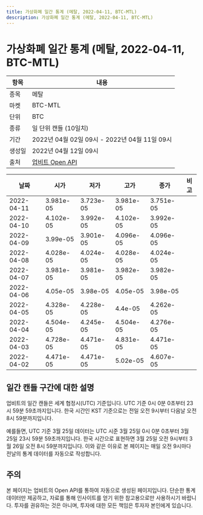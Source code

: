 ```yaml
---
title: 가상화폐 일간 통계 (메탈, 2022-04-11, BTC-MTL)
description: 가상화폐 일간 통계 (메탈, 2022-04-11, BTC-MTL)
---
```



가상화폐 일간 통계 (메탈, 2022-04-11, BTC-MTL)
===

|항목|내용|
|--|--|
|종목|메탈|
|마켓|BTC-MTL|
|단위|BTC|
|종류|일 단위 캔들 (10일치)|
|기간|2022년 04월 02일 09시 - 2022년 04월 11일 09시|
|생성일|2022년 04월 12일 09시|
|출처|[업비트 Open API](https://docs.upbit.com)|


|날짜|시가|저가|고가|종가|비고|
|--|--|--|--|--|--|
|2022-04-11|3.981e-05|3.723e-05|3.981e-05|3.751e-05|    |
|2022-04-10|4.102e-05|3.992e-05|4.102e-05|3.992e-05|    |
|2022-04-09|3.99e-05|3.901e-05|4.096e-05|4.096e-05|    |
|2022-04-08|4.028e-05|4.024e-05|4.028e-05|4.024e-05|    |
|2022-04-07|3.981e-05|3.981e-05|3.982e-05|3.982e-05|    |
|2022-04-06|4.05e-05|3.98e-05|4.05e-05|3.98e-05|    |
|2022-04-05|4.328e-05|4.228e-05|4.4e-05|4.262e-05|    |
|2022-04-04|4.504e-05|4.245e-05|4.504e-05|4.276e-05|    |
|2022-04-03|4.728e-05|4.471e-05|4.831e-05|4.471e-05|    |
|2022-04-02|4.471e-05|4.471e-05|5.02e-05|4.607e-05|    |


일간 캔들 구간에 대한 설명
---


업비트의 일간 캔들은 세계 협정시(UTC) 기준입니다. 
UTC 기준 0시 0분 0초부터 23시 59분 59초까지입니다. 
한국 시간인 KST 기준으로는 전일 오전 9시부터 다음날 오전 8시 59분까지입니다. 


예를들면, UTC 기준 3월 25일 데이터는 UTC 시준 3월 25일 0시 0분 0초부터 3월 25일 23시 59분 59초까지입니다. 
한국 시간으로 표현하면 3월 25일 오전 9시부터 3월 26일 오전 8시 59분까지입니다. 
이와 같은 이유로 본 페이지는 매일 오전 9시마다 전날의 통계 데이터를 자동으로 작성합니다. 


주의
---


본 페이지는 업비트의 Open API를 통하여 자동으로 생성된 페이지입니다. 
단순한 통계 데이터만 제공하고, 자료를 통해 인사이트를 얻기 위한 참고용으로만 사용하시기 바랍니다. 
투자를 권유하는 것은 아니며, 투자에 대한 모든 책임은 투자자 본인에게 있습니다. 
